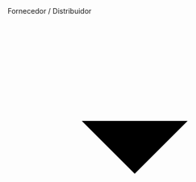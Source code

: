 <div class="MuiInputBase-root MuiInput-root MuiInput-underline MuiInputBase-formControl MuiInput-formControl"><div class="MuiSelect-root MuiSelect-select MuiSelect-selectMenu MuiInputBase-input MuiInput-input" tabindex="0" role="button" aria-labelledby=" mui-component-select-tipo_remetente" aria-haspopup="listbox" id="mui-component-select-tipo_remetente">Fornecedor / Distribuidor</div><input name="tipo_remetente" type="hidden" value="F"><svg class="MuiSvgIcon-root MuiSelect-icon" focusable="false" viewBox="0 0 24 24" aria-hidden="true" role="presentation"><path d="M7 10l5 5 5-5z"></path></svg></div>